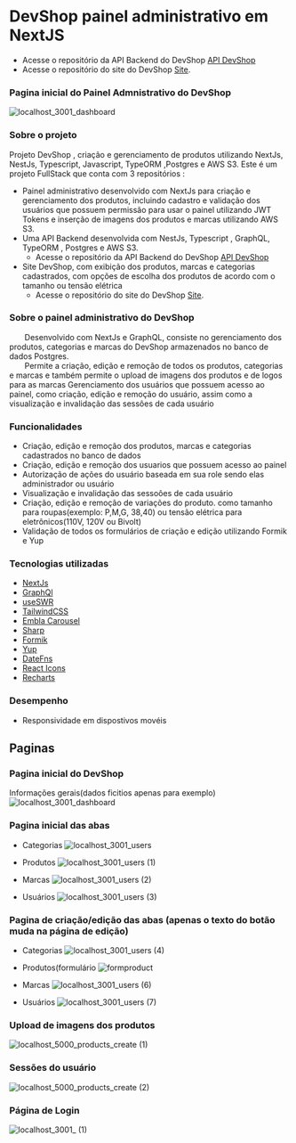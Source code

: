 # DevShop painel administrativo  em NextJS
- Acesse o repositório da API Backend do DevShop [API DevShop](https://github.com/celioFagundes/devshop-api)
- Acesse o repositório do site do DevShop [Site](https://github.com/celioFagundes/devshop-frontend/tree/master/site).

### Pagina inicial do Painel Admnistrativo do DevShop
![localhost_3001_dashboard](https://user-images.githubusercontent.com/77676047/159090336-06e187fc-179c-4948-9618-d3f41d0cc164.png)

### Sobre o projeto
  Projeto DevShop , criação e gerenciamento de produtos utilizando NextJs, NestJs, Typescript, Javascript, TypeORM ,Postgres e AWS S3. Este é um projeto FullStack que conta com  3 repositórios :
  - Painel administrativo desenvolvido com NextJs para criação e gerenciamento dos produtos, incluindo cadastro e validação dos usuários que possuem permissão para usar o painel utilizando JWT Tokens e inserção de imagens dos produtos e marcas utilizando AWS S3.  
  - Uma API Backend desenvolvida com NestJs, Typescript , GraphQL, TypeORM , Postgres e AWS S3.
    - Acesse o repositório da API Backend do DevShop [API DevShop](https://github.com/celioFagundes/devshop-api)
  - Site DevShop, com exibição dos produtos, marcas e categorias cadastrados, com opções de escolha dos produtos de acordo com o tamanho ou tensão elétrica  
    - Acesse o repositório do site do DevShop [Site](https://github.com/celioFagundes/devshop-frontend/tree/master/site).

### Sobre o painel administrativo do DevShop

&nbsp;&nbsp;&nbsp;&nbsp;&nbsp;&nbsp; 
Desenvolvido com NextJs e GraphQL, consiste no gerenciamento dos produtos, categorias e marcas do DevShop armazenados no banco de dados Postgres. 
</br>
&nbsp;&nbsp;&nbsp;&nbsp;&nbsp;&nbsp; 
Permite a criação, edição e remoção de todos os produtos, categorias e marcas e também permite o upload de imagens dos produtos e de logos para as marcas
Gerenciamento dos usuários que possuem acesso ao painel, como criação, edição e remoção do usuário, assim como  a visualização e invalidação  das sessôes de cada usuário 
</br>

### Funcionalidades
- Criação, edição e remoção dos produtos, marcas e categorias cadastrados no banco de dados
- Criação, edição e remoção dos usuarios que possuem acesso ao painel
- Autorização de ações do usuário baseada em sua role sendo elas administrador ou usuário
- Visualização e invalidação das sessoôes de cada usuário 
- Criação, edição e remoção de variações do produto. como tamanho para roupas(exemplo: P,M,G, 38,40) ou tensão elétrica para eletrônicos(110V, 120V ou Bivolt)
- Validação de todos os formulários de criação e edição utilizando Formik e Yup

### Tecnologias utilizadas
- [NextJs](https://nextjs.org/) 
- [GraphQl](https://graphql.org/) 
- [useSWR](https://swr.vercel.app/)
- [TailwindCSS](https://tailwindcss.com/)
- [Embla Carousel](https://www.embla-carousel.com/)
- [Sharp](https://github.com/lovell/sharp)
- [Formik](https://formik.org/)
- [Yup](https://github.com/jquense/yup)
- [DateFns](https://date-fns.org/)
- [React Icons](https://react-icons.github.io/react-icons)
- [Recharts](https://recharts.org/en-US/)

### Desempenho
- Responsividade em dispostivos movéis

## Paginas
### Pagina inicial do DevShop
Informações gerais(dados ficitios apenas para exemplo)
![localhost_3001_dashboard](https://user-images.githubusercontent.com/77676047/159090336-06e187fc-179c-4948-9618-d3f41d0cc164.png)

### Pagina inicial das abas
- Categorias
![localhost_3001_users](https://user-images.githubusercontent.com/77676047/159092821-345f4afc-b242-41fa-a60a-818a09793b5a.png)

- Produtos
![localhost_3001_users (1)](https://user-images.githubusercontent.com/77676047/159092869-63606b59-dda1-4ee6-83d5-4dad3c275fe2.png)

- Marcas
![localhost_3001_users (2)](https://user-images.githubusercontent.com/77676047/159092903-0e764ae3-86b5-4cab-8f09-69a0f67464ea.png)

- Usuários
![localhost_3001_users (3)](https://user-images.githubusercontent.com/77676047/159092936-fd12c364-fe34-4615-955a-61dc1b785b37.png)

### Pagina de criação/edição das abas (apenas o texto do botão muda na página de edição)
- Categorias
![localhost_3001_users (4)](https://user-images.githubusercontent.com/77676047/159093224-da66cac6-e295-4cd8-97b9-1b0553072ed6.png)

- Produtos(formulário
![formproduct](https://user-images.githubusercontent.com/77676047/159095332-83875e96-4105-4c82-9ffd-0fba3d7e696b.png)

- Marcas
![localhost_3001_users (6)](https://user-images.githubusercontent.com/77676047/159093344-d0dd6a50-bb98-43bb-839b-61a270fd6ea1.png)

- Usuários
![localhost_3001_users (7)](https://user-images.githubusercontent.com/77676047/159093378-9fcb8f9a-4219-409c-803d-c65673cf615b.png)

### Upload de imagens dos produtos
![localhost_5000_products_create (1)](https://user-images.githubusercontent.com/77676047/159095435-46e2cdf9-49d6-4497-93d0-b159a5a898da.png)

### Sessões do usuário
![localhost_5000_products_create (2)](https://user-images.githubusercontent.com/77676047/159095489-09566abd-c001-4a5d-b31b-9d6d1542bcd5.png)

### Página de Login
![localhost_3001_ (1)](https://user-images.githubusercontent.com/77676047/159259749-af558af0-df28-4cab-8bef-53f613385223.png)




